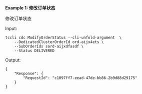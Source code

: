 **Example 1: 修改订单状态**

修改订单状态

Input: 

```
tccli cdc ModifyOrderStatus --cli-unfold-argument  \
    --DedicatedClusterOrderId ord-aijx4ets \
    --SubOrderIds sord-aijxdfasdf \
    --Status DELIVERED
```

Output: 
```
{
    "Response": {
        "RequestId": "c1097ff7-eead-47de-bb86-2b9d88d29175"
    }
}
```

